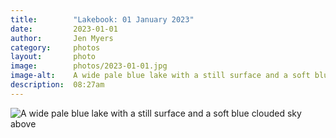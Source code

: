 ```yaml
---
title:        "Lakebook: 01 January 2023"
date:         2023-01-01
author:       Jen Myers
category:     photos
layout:       photo
image:        photos/2023-01-01.jpg
image-alt:    A wide pale blue lake with a still surface and a soft blue clouded sky above
description:  08:27am
---
```


<div><img alt="A wide pale blue lake with a still surface and a soft blue clouded sky above" src="{{ site.baseurl }}/images/photos/2023-01-01.jpg" /></div>
